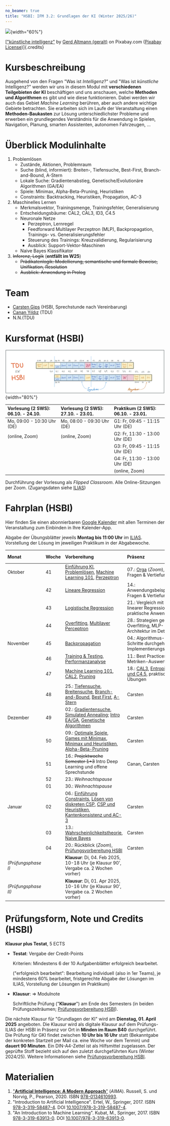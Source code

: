 ```yaml
---
no_beamer: true
title: "HSBI: IFM 3.2: Grundlagen der KI (Winter 2025/26)"
---
```


![](https://cdn.pixabay.com/photo/2018/09/27/09/22/artificial-intelligence-3706562_1280.jpg){width="60%"}

[["künstliche
intelligenz"](https://pixabay.com/de/illustrations/k%c3%bcnstliche-intelligenz-netzwerk-3706562/)
by [Gerd Altmann (geralt)](https://pixabay.com/de/users/geralt-9301/) on Pixabay.com
([Pixabay License](https://pixabay.com/de/service/license/))]{.credits}

# Kursbeschreibung

Ausgehend von den Fragen "Was ist *Intelligenz*?" und "Was ist *künstliche*
Intelligenz?" werden wir uns in diesem Modul mit **verschiedenen Teilgebieten der
KI** beschäftigen und uns anschauen, welche **Methoden und Algorithmen** es gibt und
wie diese funktionieren. Dabei werden wir auch das Gebiet *Machine Learning*
berühren, aber auch andere wichtige Gebiete betrachten. Sie erarbeiten sich im Laufe
der Veranstaltung einen **Methoden-Baukasten** zur Lösung unterschiedlichster
Probleme und erwerben ein grundlegendes Verständnis für die Anwendung in Spielen,
Navigation, Planung, smarten Assistenten, autonomen Fahrzeugen, ...

# Überblick Modulinhalte

1.  Problemlösen
    -   Zustände, Aktionen, Problemraum
    -   Suche (blind, informiert): Breiten-, Tiefensuche, Best-First,
        Branch-and-Bound, A-Stern
    -   Lokale Suche: Gradientenabstieg, Genetische/Evolutionäre Algorithmen (GA/EA)
    -   Spiele: Minimax, Alpha-Beta-Pruning, Heuristiken
    -   Constraints: Backtracking, Heuristiken, Propagation, AC-3
2.  Maschinelles Lernen
    -   Merkmalsvektor, Trainingsmenge, Trainingsfehler, Generalisierung
    -   Entscheidungsbäume: CAL2, CAL3, ID3, C4.5
    -   Neuronale Netze
        -   Perzeptron, Lernregel
        -   Feedforward Multilayer Perzeptron (MLP), Backpropagation, Trainings-
            vs. Generalisierungsfehler
        -   Steuerung des Trainings: Kreuzvalidierung, Regularisierung
        -   Ausblick: Support-Vektor-Maschinen
    -   Naive Bayes Klassifikator
3.  ~~Inferenz, Logik~~ (**entfällt im W25**)
    -   ~~Prädikatenlogik: Modellierung, semantische und formale Beweise,
        Unifikation, Resolution~~
    -   ~~Ausblick: Anwendung in Prolog~~

# Team

-   [Carsten
    Gips](https://www.hsbi.de/minden/ueber-uns/personenverzeichnis/carsten-gips)
    (HSBI, Sprechstunde nach Vereinbarung)
-   [Canan Yıldız](http://people.tau.edu.tr/people.show/cananyildiz/de) (TDU)
-   N.N.(TDU)

# Kursformat (HSBI)

![](admin/images/fahrplan.png){width="80%"}

| Vorlesung (2 SWS): 06.10. - 24.10. | Vorlesung (2 SWS): 27.10. - 23.01. | Praktikum (2 SWS): 06.10. - 23.01. |
|:---------------------------|:---------------------------|:---------------------------|
| Mo, 09:00 - 10:30 Uhr (DE) | Mo, 08:00 - 09:30 Uhr (DE) | G1: Fr, 09:45 - 11:15 Uhr (DE) |
| (online, Zoom) | (online, Zoom) | G2: Fr, 11:30 - 13:00 Uhr (DE) |
|  |  | G3: Fr, 09:45 - 11:15 Uhr (DE) |
|  |  | G4: Fr, 11:30 - 13:00 Uhr (DE) |
|  |  | (online, Zoom) |

Durchführung der Vorlesung als *Flipped Classroom*. Alle Online-Sitzungen per Zoom.
(Zugangsdaten siehe
[ILIAS](https://www.hsbi.de/elearning/goto.php?target=crs_1400597&client_id=FH-Bielefeld))

# Fahrplan (HSBI)

Hier finden Sie einen abonnierbaren [Google
Kalender](https://calendar.google.com/calendar/ical/552fdc6c19e64eda7b36b2d16a88bf4b7e593af2c520afbe1aeeb0bb4f43107d%40group.calendar.google.com/public/basic.ics)
mit allen Terminen der Veranstaltung zum Einbinden in Ihre Kalender-App.

Abgabe der Übungsblätter jeweils **Montag bis 11:00 Uhr** im
[ILIAS](https://www.hsbi.de/elearning/goto.php?target=exc_1420535&client_id=FH-Bielefeld).
Vorstellung der Lösung im jeweiligen Praktikum in der Abgabewoche.

| Monat                | Woche | Vorbereitung                                                                                                                                                                                          | Präsenz                                                                                                                                             | Abgabe Aufgabenblatt                                         | Vorstellung Praktikum |
|:---------------------|:------|:------------------------------------------------------------------------------------------------------------------------------------------------------------------------------------------------------|:----------------------------------------------------------------------------------------------------------------------------------------------------|:-------------------------------------------------------------|:----------------------|
| Oktober              | 41    | [Einführung KI](lecture/intro/intro1-overview.md), [Problemlösen](lecture/intro/intro2-problemsolving.md), [Machine Learning 101](lecture/dtl/dtl1-mlbasics.md), [Perzeptron](lecture/nn/nn01-perceptron.md) | 07.: [Orga](https://www.hsbi.de/elearning/data/FH-Bielefeld/lm_data/lm_1358898/index.html#überblick-modulinhalte) (*Zoom*), Fragen & Vertiefung |                                                              |                       |
|                      | 42    | [Lineare Regression](lecture/nn/nn02-linear-regression.md)                                                                                                                                            | 14.: Anwendungsbeispiele, Fragen & Vertiefung                                                                                                      | 14.: [Blatt: Perzeptron](homework/sheet-nn-perceptron.md)    | 14\. / 15.            |
|                      | 43    | [Logistische Regression](lecture/nn/nn03-logistic-regression.md)                                                                                                                                      | 21.: Vergleich mit linearer Regression, praktische Anwendung                                                                                        |                                                              |                       |
|                      | 44    | [Overfitting](lecture/nn/nn04-overfitting.md), [Multilayer Perceptron](lecture/nn/nn05-mlp.md)                                                                                                       | 28.: Strategien gegen Overfitting, MLP-Architektur im Detail                                                                                        | 28.: [Blatt: Regression](homework/sheet-nn-regression.md)    | 28\. / 29.            |
| November             | 45    | [Backpropagation](lecture/nn/nn06-backprop.md)                                                                                                                                                        | 04.: Algorithmus-Schritte durchgehen, Implementierungsdetails                                                                                      | 04.: [Blatt: MLP](homework/sheet-nn-mlp.md)                  | 04\. / 05.            |
|                      | 46    | [Training & Testing](lecture/nn/nn07-training-testing.md), [Performanzanalyse](lecture/nn/nn08-testing.md)                                                                                           | 11.: Best Practices, Metriken-Auswertung                                                                                                            | 11.: [Blatt: Backpropagation](homework/sheet-nn-backprop.md) | 11\. / 12.            |
|                      | 47    | [Machine Learning 101](lecture/dtl/dtl1-mlbasics.md), [CAL2](lecture/dtl/dtl2-cal2.md), [Pruning](lecture/dtl/dtl3-pruning.md)                                                                      | 18.: [CAL3](lecture/dtl/dtl4-cal3.md), [Entropie](lecture/dtl/dtl5-entropy.md), [ID3 und C4.5](lecture/dtl/dtl6-id3.md), praktische Übungen      |                                                              |                       |
|                      | 48    | 25.: [Tiefensuche](lecture/searching/search1-dfs.md), [Breitensuche](lecture/searching/search2-bfs.md), [Branch-and-Bound](lecture/searching/search3-branchandbound.md), [Best First](lecture/searching/search4-bestfirst.md), [A-Stern](lecture//searching/search5-astar.md)                                                            | Carsten        | 25.: [Blatt: DTL](homework/sheet-dtl.md)                     | 25\. / 26.            |
| Dezember             | 49    | 02.: [Gradientensuche](lecture/searching/search6-gradient.md), [Simulated Annealing](lecture/searching/search7-annealing.md); [Intro EA/GA](lecture/ea/ea1-intro.md), [Genetische Algorithmen](lecture/ea/ea2-ga.md)                                                                                                                     | Carsten        | 02.: [Blatt: Suche](homework/sheet-search.md)                | 02\. / 03.            |
|                      | 50    | 09.: [Optimale Spiele](lecture/games/games1-intro.md), [Games mit Minimax](lecture/games/games2-minimax.md), [Minimax und Heuristiken](lecture/games/games3-heuristics.md), [Alpha-Beta-Pruning](lecture/games/games4-alphabeta.md)                                                                                                      | Carsten        | 09.: [Blatt: EA/GA](homework/sheet-ea.md)                    | 09\. / 10.            |
|                      | 51    | 16.: ~~Projektwoche Semester 1+3~~ Intro Deep Learning und offene Sprechstunde                                                                                                                                                                                                                                                           | Canan, Carsten |                                                              |                       |
|                      | 52    | 23.: *Weihnachtspause*                                                                                                                                                                                                                                                                                                                   |                |                                                              |                       |
|                      | 01    | 30.: *Weihnachtspause*                                                                                                                                                                                                                                                                                                                   |                |                                                              |                       |
| Januar               | 02    | 06.: [Einführung Constraints](lecture/csp/csp1-intro.md), [Lösen von diskreten CSP](lecture/csp/csp2-backtrackingsearch.md), [CSP und Heuristiken](lecture/csp/csp3-heuristics.md), [Kantenkonsistenz und AC-3](lecture/csp/csp4-ac3.md)                                                                                                 | Carsten        | 06.: [Blatt: Games](homework/sheet-games.md)                 | 06\. / 07.            |
|                      | 03    | 13.: [Wahrscheinlichkeitstheorie](lecture/naivebayes/nb1-probability.md), [Naive Bayes](lecture/naivebayes/nb2-naivebayes.md)                                                                                                                                                                                                            | Carsten        | 13.: [Blatt: CSP](homework/sheet-csp.md)                     | 13\. / 14.            |
|                      | 04    | 20.: Rückblick (*Zoom*), [Prüfungsvorbereitung HSBI](admin/exams-hsbi.md)                                                                                                                                                                                                                                                                | Carsten        | 20.: [Blatt: Naive Bayes](homework/sheet-nb.md)              | 20\. / 21.            |
| *(Prüfungsphase I)*  |       | **Klausur**: Di, 04. Feb 2025, 10-18 Uhr (je Klausur 90', Vergabe ca. 2 Wochen vorher)                                                                                                                                                                                                                                                   |                |                                                              |                       |
| *(Prüfungsphase II)* |       | **Klausur**: Di, 01. Apr 2025, 10-16 Uhr (je Klausur 90', Vergabe ca. 2 Wochen vorher)                                                                                                                                                                                                                                                   |                |                                                              |                       |

# Prüfungsform, Note und Credits (HSBI)

**Klausur plus Testat**, 5 ECTS

-   **Testat**: Vergabe der Credit-Points

    Kriterien: Mindestens 6 der 10 Aufgabenblätter erfolgreich bearbeitet.

    ("erfolgreich bearbeitet": Bearbeitung individuell (also in 1er Teams), je
    mindestens 60% bearbeitet, fristgerechte Abgabe der Lösungen im ILIAS,
    Vorstellung der Lösungen im Praktikum)

-   **Klausur**: =\> Modulnote

    Schriftliche Prüfung ("**Klausur**") am Ende des Semesters (in beiden
    Prüfungszeiträumen; [Prüfungsvorbereitung HSBI](admin/exams-hsbi.md)).

Die nächste Klausur für "Grundlagen der KI" wird am **Dienstag, 01. April 2025**
angeboten. Die Klausur wird als digitale Klausur auf dem Prüfungs-ILIAS der HSBI in
Präsenz vor Ort in **Minden im Raum B40** durchgeführt. Die Prüfung für GKI findet
zwischen **10 Uhr bis 16 Uhr** statt (Bekanntgabe der konkreten Startzeit per Mail
ca. eine Woche vor dem Termin) und **dauert 90 Minuten**. Ein DIN-A4-Zettel ist als
Hilfsmittel zugelassen. Der geprüfte Stoff bezieht sich auf den zuletzt
durchgeführten Kurs (Winter 2024/25). Weitere Informationen siehe
[Prüfungsvorbereitung HSBI](admin/exams-hsbi.md).

# Materialien

1.  ["**Artificial Intelligence: A Modern Approach**"](http://aima.cs.berkeley.edu/)
    (*AIMA*). Russell, S. und Norvig, P., Pearson, 2020. ISBN
    [978-0134610993](https://fhb-bielefeld.digibib.net/openurl?isbn=978-0134610993).
2.  "Introduction to Artificial Intelligence". Ertel, W., Springer, 2017. ISBN
    [978-3-319-58487-4](https://fhb-bielefeld.digibib.net/openurl?isbn=978-3-319-58487-4).
    DOI [10.1007/978-3-319-58487-4](https://doi.org/10.1007/978-3-319-58487-4).
3.  "An Introduction to Machine Learning". Kubat, M., Springer, 2017. ISBN
    [978-3-319-63913-0](https://fhb-bielefeld.digibib.net/openurl?isbn=978-3-319-63913-0).
    DOI [10.1007/978-3-319-63913-0](https://doi.org/10.1007/978-3-319-63913-0).
